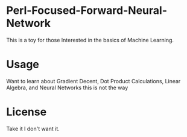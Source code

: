 # Perl-Focused-Forward-Neural-Network

This is a toy for those Interested in the basics of Machine Learning.

# Usage
Want to learn about Gradient Decent, Dot Product Calculations, Linear Algebra, and Neural Networks this is not the way

# License
Take it I don't want it.

